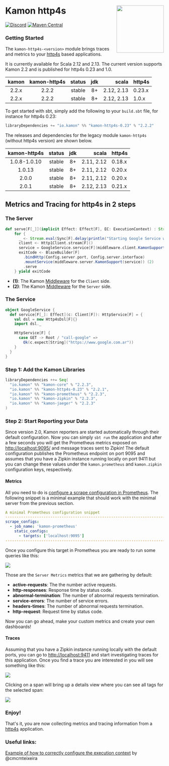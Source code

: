 # Kamon http4s <img align="right" src="https://rawgit.com/kamon-io/Kamon/master/kamon-logo.svg" height="150px" style="padding-left: 20px"/>
[![Discord](https://img.shields.io/discord/866301994074243132?label=Join%20the%20Comunity%20on%20Discord)](https://discord.gg/5JuYsDJ7au)
[![Maven Central](https://maven-badges.herokuapp.com/maven-central/io.kamon/kamon-http4s-0.23_2.12/badge.svg)](https://maven-badges.herokuapp.com/maven-central/io.kamon/kamon-http4s_2.12)


### Getting Started

The `kamon-http4s-<version>` module brings traces and metrics to your [http4s][4] based applications.

It is currently available for Scala 2.12 and 2.13. The current version supports Kamon 2.2 and
is published for http4s 0.23 and 1.0.

| kamon | kamon-http4s  | status | jdk  | scala | http4s
|:-----:|:------:|:------:|:----:|--------------:|-------
| 2.2.x |  2.2.2 | stable | 8+ | 2.12, 2.13 | 0.23.x
| 2.2.x |  2.2.2 | stable | 8+ | 2.12, 2.13 | 1.0.x

To get started with sbt, simply add the following to your `build.sbt` file, for instance for http4s 0.23:

```scala
libraryDependencies += "io.kamon" %% "kamon-http4s-0.23" % "2.2.2"
```

The releases and dependencies for the legacy module `kamon-http4s` (without http4s version) are shown below.

| kamon-http4s  | status | jdk  | scala | http4s            
|:------:|:------:|:----:|--------------:|-------
|  1.0.8-1.0.10 | stable | 8+ | 2.11, 2.12 | 0.18.x
|  1.0.13 | stable | 8+ | 2.11, 2.12 | 0.20.x
|  2.0.0 | stable | 8+ | 2.11, 2.12 | 0.20.x
|  2.0.1 | stable | 8+ | 2.12, 2.13 | 0.21.x


## Metrics and Tracing for http4s in 2 steps

### The Server

```scala
def serve[F[_]](implicit Effect: Effect[F], EC: ExecutionContext) : Stream[F, StreamApp.ExitCode] =
    for {
      _ <- Stream.eval(Sync[F].delay(println("Starting Google Service with Client")))
      client <- Http1Client.stream[F]()
      service = GoogleService.service[F](middleware.client.KamonSupport(client)) (1)
      exitCode <- BlazeBuilder[F]
        .bindHttp(Config.server.port, Config.server.interface)
        .mountService(middleware.server.KamonSupport(service)) (2)
        .serve
    } yield exitCode
```

* __(1)__: The Kamon [Middleware][5] for the `Client` side.
* __(2)__: The Kamon [Middleware][6] for the `Server` side.

### The Service

```scala
object GoogleService {
  def service[F[_]: Effect](c: Client[F]): HttpService[F] = {
    val dsl = new Http4sDsl[F]{}
    import dsl._

    HttpService[F] {
      case GET -> Root / "call-google" =>
        Ok(c.expect[String]("https://www.google.com.ar"))
    }
  }
}
```

### Step 1: Add the Kamon Libraries
```scala
libraryDependencies ++= Seq(
  "io.kamon" %% "kamon-core" % "2.2.3",
  "io.kamon" %% "kamon-http4s-0.23" % "2.2.1",
  "io.kamon" %% "kamon-prometheus" % "2.2.3",
  "io.kamon" %% "kamon-zipkin" % "2.2.3",
  "io.kamon" %% "kamon-jaeger" % "2.2.3"
)
```

### Step 2: Start Reporting your Data

Since version 2.0, Kamon reporters are started automatically through their default configuration.
Now you can simply `sbt run` the application and after a few seconds you will get the Prometheus metrics
exposed on <http://localhost:9095/> and message traces sent to Zipkin! The default configuration publishes the Prometheus
endpoint on port 9095 and assumes that you have a Zipkin instance running locally on port 9411 but you can change these
values under the `kamon.prometheus` and `kamon.zipkin` configuration keys, respectively.


#### Metrics

All you need to do is [configure a scrape configuration in Prometheus][3]. The following snippet is a minimal
example that should work with the minimal server from the previous section.

```yaml
A minimal Prometheus configuration snippet
------------------------------------------------------------------------------
scrape_configs:
  - job_name: 'kamon-prometheus'
    static_configs:
      - targets: ['localhost:9095']
------------------------------------------------------------------------------
```

Once you configure this target in Prometheus you are ready to run some queries like this:

<img class="img-fluid" src="/doc/img/http4smetrics.png">

Those are the `Server Metrics` metrics that we are gathering by default:

* __active-requests__: The the number active requests.
* __http-responses__: Response time by status code.
* __abnormal-termination__: The number of abnormal requests termination.
* __service-errors__: The number of service errors.
* __headers-times__: The number of abnormal requests termination.
* __http-request__: Request time by status code.

Now you can go ahead, make your custom metrics and create your own dashboards!

#### Traces

Assuming that you have a Zipkin instance running locally with the default ports, you can go to <http://localhost:9411>
and start investigating traces for this application. Once you find a trace you are interested in you will see something
like this:

<img class="img-fluid" src="/doc/img/traces.png">

Clicking on a span will bring up a details view where you can see all tags for the selected span:

<img class="img-fluid" src="/doc/img/detail.png">


### Enjoy!

That's it, you are now collecting metrics and tracing information from a [http4s][4] application.

### Useful links:

[Example of how to correctly configure the execution context][7] by @cmcmteixeira

[1]: https://github.com/sbt/sbt-javaagent
[2]: https://github.com/kamon-io/kamon-agent
[3]: http://prometheus.io/docs/operating/configuration/#scrape-configurations-scrape_config
[4]: http://http4s.org
[5]: https://github.com/kamon-io/kamon-http4s/blob/master/src/main/scala/kamon/http4s/middleware/client/KamonSupport.scala
[6]: https://github.com/kamon-io/kamon-http4s/blob/master/src/main/scala/kamon/http4s/middleware/server/KamonSupport.scala
[7]: https://github.com/cmcmteixeira/http4s-traceid
